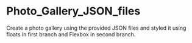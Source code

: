 # Photo_Gallery_JSON_files
Create a photo gallery using the provided JSON files and styled it using floats in first branch and Flexbox in second branch.
